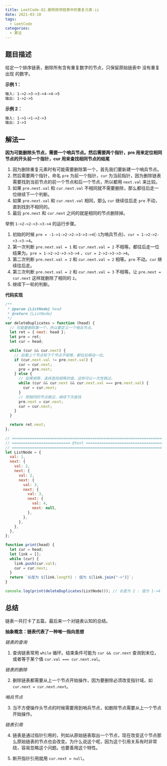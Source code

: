 ```yaml
---
title: LeetCode-82.删除排序链表中的重复元素-ii
date: 2021-03-10
tags:
  - LeetCode
categories:
  - 算法
---
```


## 题目描述

给定一个排序链表，删除所有含有重复数字的节点，只保留原始链表中 没有重复出现 的数字。

**示例 1：**

```md
输入: 1->2->3->3->4->4->5
输出: 1->2->5
```

**示例 2：**

```md
输入: 1->1->1->2->3
输出: 2->3
```

## 解法一

**因为可能删除头节点，需要一个哨兵节点。然后需要两个指针，pre 用来定位相同节点的开头前一个指针，cur 用来查找相同节点的结尾**

1. 因为删除重复元素时有可能需要删除第一个，首先我们要新建一个哨兵节点。
2. 然后需要两个指针，命名 `pre` 为前一个指针，`cur` 为当前指针，因为删除链表需要找到当前节点的前一个节点和后一个节点，所以都用 `next.val` 来比较。
3. 如果 `pre.next.val` 和 `cur.next.val` 不相同就不需要删除，那么都往后走一位继续下一个判断。
4. 如果 `pre.next.val` 和 `cur.next.val` 相同，那么 `cur` 继续往后走 `pre` 不动，直到找到不相同的。
5. 最后 `pre.next` 和 `cur.next` 之间的就是相同的节点删除掉。

举例 `1->2->2->3->3->4` 的运行步骤。

1. 初始的时候 `pre = -1->1->2->2->3->3->4`(`-1`为哨兵节点)、`cur = 1->2->2->3->3->4`。
2. 第一次判断 `pre.next.val = 1` 和 `cur.next.val = 2` 不相等。都往后走一位结果为。`pre = 1->2->2->3->3->4` 、`cur = 2->2->3->3->4`。
3. 第二次判断 `pre.next.val = 2` 和 `cur.next.val = 2` 相等。`pre` 不动。`cur` 继续往后走。
4. 第三次判断 `pre.next.val = 2` 和 `cur.next.val = 3` 不相等。让 `pre.next = cur.next` 这样就删除了相同的 `2`。
5. 继续下一轮的判断。

**代码实现**

```js
/**
 * @param {ListNode} head
 * @return {ListNode}
 */
var deleteDuplicates = function (head) {
  // 可能要删除第一个，所以要定义一个哨兵节点。
  let ret = { next: head };
  let pre = ret;
  let cur = head;

  while (cur && cur.next) {
    // 如果上个节点和下个节点不相等，都往后移动一位。
    if (cur.next.val != pre.next.val) {
      cur = cur.next;
      pre = pre.next;
    } else {
      // 如果相等，连续查找相等的值，这样可以一次性跳过。
      while (cur && cur.next && cur.next.val === pre.next.val) {
        cur = cur.next;
      }
      // 把相同的节点跳过，继续下次查找
      pre.next = cur.next;
      cur = cur.next;
    }
  }

  return ret.next;
};

// ===================================================================
// ========================== @test ==================================
// ===================================================================
let ListNode = {
  val: 1,
  next: {
    val: 2,
    next: {
      val: 2,
      next: {
        val: 3,
        next: {
          val: 3,
          next: {
            val: 4,
            next: null,
          },
        },
      },
    },
  },
};

function print(head) {
  let cur = head;
  let link = [];
  while (cur) {
    link.push(cur.val);
    cur = cur.next;
  }
  return `长度为 ${link.length} : 值为 ${link.join("->")}`;
}

console.log(print(deleteDuplicates(ListNode))); // 长度为 2 : 值为 1->4
```

## 总结

链表一共打卡了五篇，最后来一个对链表认知的总结。

**抽象概念：链表代表了一种唯一指向思想**

_链表的查询_

1. 查询链表常用 `while` 循环。结束条件可能为 `cur && cur.next` 查询到末位，或者等于某个值 `cur.val === cur.next.val`。

_链表的删除_

2. 删除链表都需要从上一个节点开始操作，因为要删除必须改变指针域，如 `cur.next = cur.next.next`。

_哨兵节点_

3. 当不方便操作头节点的时候需要用到哨兵节点，如删除节点需要从上一个节点开始操作。

_链表引用_

4. 链表是通过指针引用的，列如从原始链表取出一个节点，现在改变这个节点那么原始链表的节点也会改变。为什么说这个呢，因为这个引用关系有时非常绕，容易忽略这个问题。也要善用这个特性。

5. 断开指针引用就用 `cur.next = null`。
